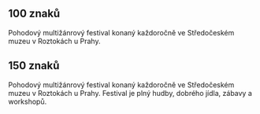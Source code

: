 ## 100 znaků

Pohodový multižánrový festival konaný každoročně ve Středočeském muzeu v Roztokách u Prahy.

## 150 znaků

Pohodový multižánrový festival konaný každoročně ve Středočeském muzeu v Roztokách u Prahy. Festival je plný hudby, dobrého jídla, zábavy a workshopů.
